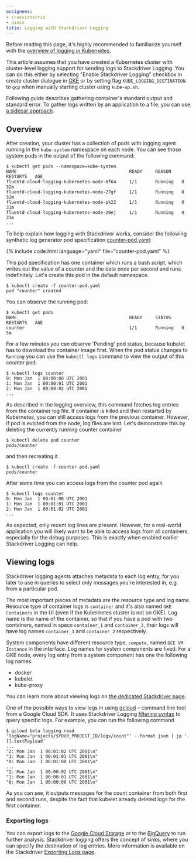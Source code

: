 ```yaml
---
assignees:
- crassirostris
- piosz
title: Logging with Stackdriver Logging
---
```


Before reading this page, it's highly recommended to familiarize yourself with the [overview of logging in Kubernetes](/docs/user-guide/logging/overview).

This article assumes that you have created a Kubernetes cluster with cluster-level logging support for sending logs to Stackdriver Logging. You can do this either by selecting "Enable Stackdriver Logging" checkbox in create cluster dialogue in [GKE](https://cloud.google.com/container-engine/) or by setting flag `KUBE_LOGGING_DESTINATION` to `gcp` when manually starting cluster using `kube-up.sh`.

Following guide describes gathering container's standard output and standard error. To gather logs written by an application to a file, you can use [a sidecar approach](https://github.com/kubernetes/contrib/blob/master/logging/fluentd-sidecar-gcp/README.md).

## Overview

After creation, your cluster has a collection of pods with logging agent
running in the `kube-system` namespace on each node. You can see those
system pods in the output of the following command:

```shell
$ kubectl get pods --namespace=kube-system
NAME                                           READY     REASON    RESTARTS   AGE
fluentd-cloud-logging-kubernetes-node-0f64     1/1       Running   0          32m
fluentd-cloud-logging-kubernetes-node-27gf     1/1       Running   0          32m
fluentd-cloud-logging-kubernetes-node-pk22     1/1       Running   0          31m
fluentd-cloud-logging-kubernetes-node-20ej     1/1       Running   0          31m
...
```

To help explain how logging with Stackdriver works, consider the following
synthetic log generator pod specification [counter-pod.yaml](/docs/user-guide/logging/counter-pod.yaml):

{% include code.html language="yaml" file="counter-pod.yaml" %}

This pod specification has one container which runs a bash script,
which writes out the value of a counter and the date once per
second and runs indefinitely. Let's create this pod in the default namespace.

```shell
$ kubectl create -f counter-pod.yaml
pod "counter" created
```

You can observe the running pod:

```shell
$ kubectl get pods
NAME                                           READY     STATUS    RESTARTS   AGE
counter                                        1/1       Running   0          5m
```

For a few minutes you can observe 'Pending' pod status, because kubelet has to
download the container image first. When the pod status changes to `Running`
you can use the `kubectl logs` command to view the output of this counter pod.

```shell
$ kubectl logs counter
0: Mon Jan  1 00:00:00 UTC 2001
1: Mon Jan  1 00:00:01 UTC 2001
2: Mon Jan  1 00:00:02 UTC 2001
...
```

As described in the logging overview, this command fetches log entries
from the container log file. If container is killed and then restarted by
Kubernetes, you can still access logs from the previous container. However,
if pod is evicted from the node, log files are lost. Let's demonstrate this
by deleting the currently running counter container

```shell
$ kubectl delete pod counter
pods/counter
```

and then recreating it

```shell
$ kubectl create -f counter-pod.yaml
pods/counter
```

After some time you can access logs from the counter pod again

```shell
$ kubectl logs counter
0: Mon Jan  1 00:01:00 UTC 2001
1: Mon Jan  1 00:01:01 UTC 2001
2: Mon Jan  1 00:01:02 UTC 2001
...
```

As expected, only recent log lines are present. However, for a real-world
application you will likely want to be able to access logs from all containers,
especially for the debug purposes. This is exactly when enabled earlier
Stackdriver Logging can help.

## Viewing logs

Stackdriver logging agents attaches metadata to each log entry, for you later
to use in queries to select only messages you're interested in, e.g. from
a particular pod.

The most important pieces of metadata are the resource type and log name.
Resource type of container logs is `container` and it's also named
`GKE Containers` in the UI (even if the Kubernetes cluster is not on GKE).
Log name is the name of the container, so that if you have a pod with
two containers, named in specs `container_1` and `container_2`, their logs
will have log names `container_1` and `container_2` respectively.

System components have different resource type, `compute`, named
`GCE VM Instance` in the interface. Log names for system components are fixed.
For a GKE node, every log entry from a system component has one the following
log names:

* docker
* kubelet
* kube-proxy

You can learn more about viewing logs on [the dedicated Stackdriver page](https://cloud.google.com/logging/docs/view/logs_viewer).

One of the possible ways to view logs in using [gcloud](https://cloud.google.com/sdk/gcloud/)
– command line tool from a Google Cloud SDK. It uses Stackdriver Logging
[filtering syntax](https://cloud.google.com/logging/docs/view/advanced_filters)
to query specific logs. For example, you can run the following command

```shell
$ gcloud beta logging read 'logName="projects/$YOUR_PROJECT_ID/logs/count"' --format json | jq '.[].textPayload'
...
"2: Mon Jan  1 00:01:02 UTC 2001\n"
"1: Mon Jan  1 00:01:01 UTC 2001\n"
"0: Mon Jan  1 00:01:00 UTC 2001\n"
...
"2: Mon Jan  1 00:00:02 UTC 2001\n"
"1: Mon Jan  1 00:00:01 UTC 2001\n"
"0: Mon Jan  1 00:00:00 UTC 2001\n"
```

As you can see, it outputs messages for the count container from both
first and second runs, despite the fact that kubelet already deleted
logs for the first container.

### Exporting logs

You can export logs to the [Google Cloud Storage](https://cloud.google.com/storage/)
or to the [BigQuery](https://cloud.google.com/bigquery/) to run further
analysis. Stackdriver logging offers the concept of sinks, where you can
specify the destination of log entries. More information is available on
the Stackdriver [Exporting Logs page](https://cloud.google.com/logging/docs/export/configure_export_v2).
